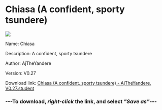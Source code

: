 # Chiasa (A confident, sporty tsundere)

<img src = "https://raw.githubusercontent.com/Arbiter1223/Koukou-Gurashi-Custom-Students/master/Students/Files/Chiasa%20(A%20confident%2C%20sporty%20tsundere).png">

Name: Chiasa

Description: A confident, sporty tsundere

Author: AjTheYandere

Version: V0.27

Download link: <a href="https://raw.githubusercontent.com/Arbiter1223/Koukou-Gurashi-Custom-Students/master/Students/Files/Chiasa%20(A%20confident%2C%20sporty%20tsundere)%20-%20AjTheYandere%2C%20V0.27.student">Chiasa (A confident, sporty tsundere) - AjTheYandere, V0.27.student</a>

### ---**To download, _right-click_ the link, and select _"Save as"_**---
